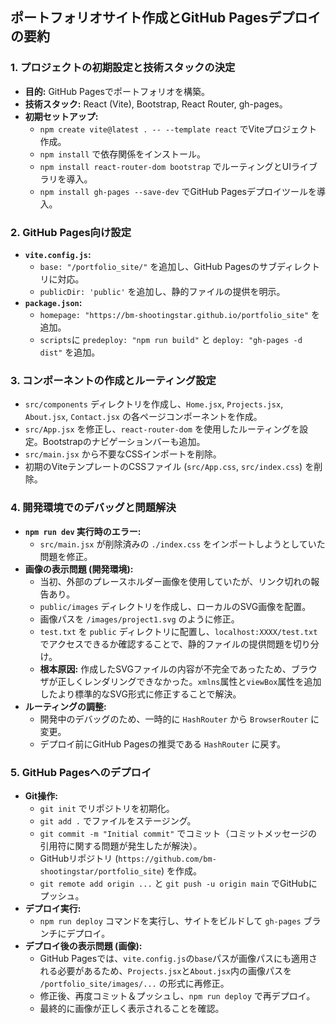 ## ポートフォリオサイト作成とGitHub Pagesデプロイの要約

### 1. プロジェクトの初期設定と技術スタックの決定

*   **目的:** GitHub Pagesでポートフォリオを構築。
*   **技術スタック:** React (Vite), Bootstrap, React Router, gh-pages。
*   **初期セットアップ:**
    *   `npm create vite@latest . -- --template react` でViteプロジェクト作成。
    *   `npm install` で依存関係をインストール。
    *   `npm install react-router-dom bootstrap` でルーティングとUIライブラリを導入。
    *   `npm install gh-pages --save-dev` でGitHub Pagesデプロイツールを導入。

### 2. GitHub Pages向け設定

*   **`vite.config.js`:**
    *   `base: "/portfolio_site/"` を追加し、GitHub Pagesのサブディレクトリに対応。
    *   `publicDir: 'public'` を追加し、静的ファイルの提供を明示。
*   **`package.json`:**
    *   `homepage: "https://bm-shootingstar.github.io/portfolio_site"` を追加。
    *   `scripts`に `predeploy: "npm run build"` と `deploy: "gh-pages -d dist"` を追加。

### 3. コンポーネントの作成とルーティング設定

*   `src/components` ディレクトリを作成し、`Home.jsx`, `Projects.jsx`, `About.jsx`, `Contact.jsx` の各ページコンポーネントを作成。
*   `src/App.jsx` を修正し、`react-router-dom` を使用したルーティングを設定。Bootstrapのナビゲーションバーも追加。
*   `src/main.jsx` から不要なCSSインポートを削除。
*   初期のViteテンプレートのCSSファイル (`src/App.css`, `src/index.css`) を削除。

### 4. 開発環境でのデバッグと問題解決

*   **`npm run dev` 実行時のエラー:**
    *   `src/main.jsx` が削除済みの `./index.css` をインポートしようとしていた問題を修正。
*   **画像の表示問題 (開発環境):**
    *   当初、外部のプレースホルダー画像を使用していたが、リンク切れの報告あり。
    *   `public/images` ディレクトリを作成し、ローカルのSVG画像を配置。
    *   画像パスを `/images/project1.svg` のように修正。
    *   `test.txt` を `public` ディレクトリに配置し、`localhost:XXXX/test.txt` でアクセスできるか確認することで、静的ファイルの提供問題を切り分け。
    *   **根本原因:** 作成したSVGファイルの内容が不完全であったため、ブラウザが正しくレンダリングできなかった。`xmlns`属性と`viewBox`属性を追加したより標準的なSVG形式に修正することで解決。
*   **ルーティングの調整:**
    *   開発中のデバッグのため、一時的に `HashRouter` から `BrowserRouter` に変更。
    *   デプロイ前にGitHub Pagesの推奨である `HashRouter` に戻す。

### 5. GitHub Pagesへのデプロイ

*   **Git操作:**
    *   `git init` でリポジトリを初期化。
    *   `git add .` でファイルをステージング。
    *   `git commit -m "Initial commit"` でコミット（コミットメッセージの引用符に関する問題が発生したが解決）。
    *   GitHubリポジトリ (`https://github.com/bm-shootingstar/portfolio_site`) を作成。
    *   `git remote add origin ...` と `git push -u origin main` でGitHubにプッシュ。
*   **デプロイ実行:**
    *   `npm run deploy` コマンドを実行し、サイトをビルドして `gh-pages` ブランチにデプロイ。
*   **デプロイ後の表示問題 (画像):**
    *   GitHub Pagesでは、`vite.config.js`の`base`パスが画像パスにも適用される必要があるため、`Projects.jsx`と`About.jsx`内の画像パスを `/portfolio_site/images/...` の形式に再修正。
    *   修正後、再度コミット＆プッシュし、`npm run deploy` で再デプロイ。
    *   最終的に画像が正しく表示されることを確認。
